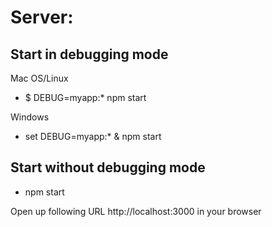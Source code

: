 
# Server:

<h2>Start in debugging mode</h2>

Mac OS/Linux 

 - $ DEBUG=myapp:* npm start

Windows 

 - set DEBUG=myapp:* & npm start


<h2>Start without debugging mode</h2>

 - npm start


Open up following URL http://localhost:3000 in your browser

